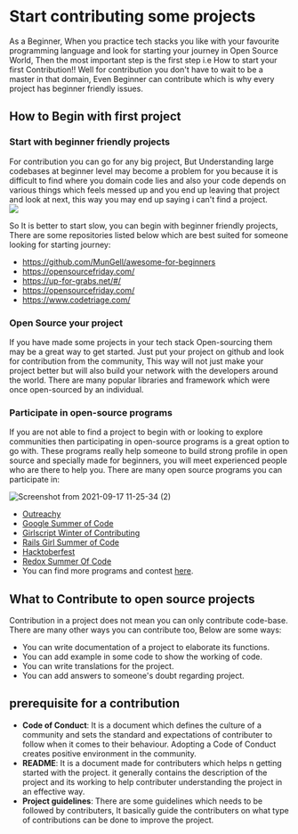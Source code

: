 
# Start contributing some projects

As a Beginner, When you practice tech stacks you like with your favourite programming language and look for starting your journey in Open Source World,
Then the most important step is the first step i.e How to start your first Contribution!! Well for contribution you don't have to wait to be a master in that domain, Even Beginner can contribute which is why every project has beginner friendly issues.

## How to Begin with first project

### Start with beginner friendly projects

For contribution you can go for any big project, But Understanding large codebases at beginner level may become a problem for you because it is difficult to find where you domain code lies and also your code depends on various things which feels messed up and you end up leaving that project and look at next, this way you may end up saying i can't find a project.  
<img src = "https://media.giphy.com/media/lxuQjJiEvkPtSe31ES/giphy.gif?cid=790b761141ee15818fe00e4b8e7dd91aadd1c45d727b3f3b&rid=giphy.gif&ct=g" >

So It is better to start slow, you can begin with beginner friendly projects, There are some repositories listed below which are best suited for someone looking for starting journey:
- https://github.com/MunGell/awesome-for-beginners
- https://opensourcefriday.com/
- https://up-for-grabs.net/#/
- https://opensourcefriday.com/
- https://www.codetriage.com/

### Open Source your project

If you have made some projects in your tech stack Open-sourcing them may be a great way to get started. Just put your project on github and look for contribution from the community, This way will not just make your project better but will also build your network with the developers around the world. There are many popular libraries and framework which were once open-sourced by an individual.

### Participate in open-source programs

If you are not able to find a project to begin with or looking to explore communities then participating in open-source programs is a great option to go with. These programs really help someone to build strong profile in open source and specially made for beginners, you will meet experienced people who are there to help you. There are many open source programs you can participate in:  

![Screenshot from 2021-09-17 11-25-34 (2)](https://user-images.githubusercontent.com/54666019/133761912-280dbcbe-b5d4-49ad-8e95-8e5dbb4bcf38.png)  

- [Outreachy](https://www.outreachy.org)
- [Google Summer of Code](https://summerofcode.withgoogle.com/)
- [Girlscript Winter of Contributing](https://gwoc.girlscript.tech/)
- [Rails Girl Summer of Code](https://railsgirlssummerofcode.org/)
- [Hacktoberfest](https://hacktoberfest.digitalocean.com/)
- [Redox Summer Of Code](https://www.redox-os.org/rsoc/)
- You can find more programs and contest [here](https://github.com/tapaswenipathak/Open-Source-Programs).

## What to Contribute to open source projects

Contribution in a project does not mean you can only contribute code-base. There are many other ways you can contribute too, Below are some ways:

- You can write documentation of a project to elaborate its functions.
- You can add example in some code to show the working of code.
- You can write translations for the project.
- You can add answers to someone's doubt regarding project.

## prerequisite for a contribution

- **Code of Conduct**: It is a document which defines the culture of a community and sets the standard and expectations of contributer to follow when it comes to their behaviour. Adopting a Code of Conduct creates positive environment in the community.
- **README**: It is a document made for contributers which helps n getting started with the project. it generally contains the description of the project and its working to help contributer understanding the project in an effective way.
- **Project guidelines**: There are some guidelines which needs to be followed by contributers, It basically guide the contributers on what type of contributions can be done to improve the project.

